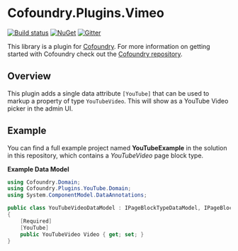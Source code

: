 # Cofoundry.Plugins.Vimeo

[![Build status](https://ci.appveyor.com/api/projects/status/e6m2qhk4rth6t1o4?svg=true)](https://ci.appveyor.com/project/Cofoundry/cofoundry-plugins-youtube)
[![NuGet](https://img.shields.io/nuget/v/Cofoundry.Plugins.YouTube.svg)](https://www.nuget.org/packages/Cofoundry.Plugins.YouTube/)
[![Gitter](https://img.shields.io/gitter/room/cofoundry-cms/cofoundry.svg)](https://gitter.im/cofoundry-cms/cofoundry)


This library is a plugin for [Cofoundry](https://www.cofoundry.org/). For more information on getting started with Cofoundry check out the [Cofoundry repository](https://github.com/cofoundry-cms/cofoundry).

## Overview

This plugin adds a single data attribute `[YouTube]` that can be used to markup a property of type `YouTubeVideo`. This will show as a YouTube Video picker in the admin UI.

## Example

You can find a full example project named **YouTubeExample** in the solution in this repository, which contains a *YouTubeVideo* page block type. 

**Example Data Model**

```csharp
using Cofoundry.Domain;
using Cofoundry.Plugins.YouTube.Domain;
using System.ComponentModel.DataAnnotations;

public class YouTubeVideoDataModel : IPageBlockTypeDataModel, IPageBlockTypeDisplayModel
{
    [Required]
    [YouTube]
    public YouTubeVideo Video { get; set; }
}

```




